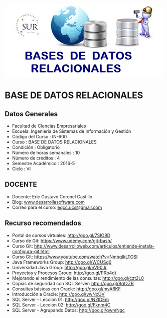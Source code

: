 ![BASE DE DATOS RELACIONALES](https://raw.githubusercontent.com/gcoronelc/UCS_BDR_2016-5/master/BDR-2016-5.jpg)

# BASE DE DATOS RELACIONALES

## Datos Generales

- Facultad de Ciencias Empresariales
- Escuela: Ingeniería de Sistemas de Información y Gestión 
- Código del Curso	:	IN-600
- Curso	:	BASE DE DATOS RELACIONALES  
- Condición	:	Obligatorio
- Número de horas semanales	:	10
- Número de créditos	:	4
- Semestre Académico	:	2016-5
- Ciclo	:	VI

## DOCENTE

- Docente: Eric Gustavo Coronel Castillo
- Blog: www.desarrollasoftware.com
- Correo para el curso: egcc.ucs@gmail.com


## Recurso recomendados

- Portal de cursos virtuales: http://goo.gl/7SIO8D
- Curso de Git: https://www.udemy.com/git-bash/
- Curso Git: http://www.desarrolloweb.com/articulos/entiende-instala-configura-git.html
- Curso Git: https://www.youtube.com/watch?v=NmbqlkLTOSI
- Java Frameworks Group: http://goo.gl/WCUSg6
- Universidad Java Group: http://goo.gl/nV90Jr
- Proyectos y Procesos Group: http://goo.gl/PRb4dt
- Mejorando el rendimiento de las consultas: http://goo.gl/czt2L0
- Copias de seguridad con SQL Server: http://goo.gl/BqfzZR
- Consultas básicas con Oracle: http://goo.gl/mvA6KF
- Introducción a Oracle: http://goo.gl/ywNcUV
- SQL Server - Lección 01: http://goo.gl/NZlDEm
- SQL Server - Lección 02: http://goo.gl/Fknm4C
- SQL Server - Agrupando Datos: http://goo.gl/qwmNgc









